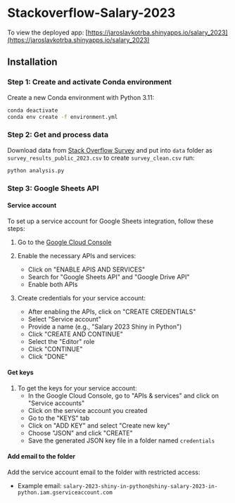 # Stackoverflow-Salary-2023

To view the deployed app: [https://jaroslavkotrba.shinyapps.io/salary_2023](https://jaroslavkotrba.shinyapps.io/salary_2023)

## Installation

### Step 1: Create and activate Conda environment
Create a new Conda environment with Python 3.11:
```sh
conda deactivate
conda env create -f environment.yml
```

### Step 2: Get and process data
Download data from [Stack Overflow Survey](https://survey.stackoverflow.co/) and put into `data` folder as `survey_results_public_2023.csv` to create `survey_clean.csv` run:
```sh
python analysis.py
```

### Step 3: Google Sheets API

#### Service account

To set up a service account for Google Sheets integration, follow these steps:

1. Go to the [Google Cloud Console](https://console.cloud.google.com/apis/)

2. Enable the necessary APIs and services:
    - Click on "ENABLE APIS AND SERVICES"
    - Search for "Google Sheets API" and "Google Drive API"
    - Enable both APIs

3. Create credentials for your service account:
    - After enabling the APIs, click on "CREATE CREDENTIALS"
    - Select "Service account"
    - Provide a name (e.g., "Salary 2023 Shiny in Python")
    - Click "CREATE AND CONTINUE"
    - Select the "Editor" role
    - Click "CONTINUE"
    - Click "DONE"

#### Get keys

1. To get the keys for your service account:
    - In the Google Cloud Console, go to "APIs & services" and click on "Service accounts"
    - Click on the service account you created
    - Go to the "KEYS" tab
    - Click on "ADD KEY" and select "Create new key"
    - Choose "JSON" and click "CREATE"
    - Save the generated JSON key file in a folder named `credentials`

#### Add email to the folder

Add the service account email to the folder with restricted access:
- Example email: `salary-2023-shiny-in-python@shiny-salary-2023-in-python.iam.gserviceaccount.com`
